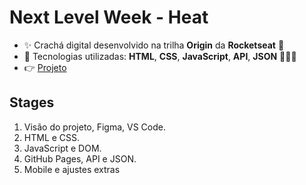 # Next Level Week - Heat

- ✨ Crachá digital desenvolvido na trilha **Origin** da **Rocketseat** 🚀
- 🌠 Tecnologias utilizadas: **HTML**, **CSS**, **JavaScript**, **API**, **JSON** 👨🏻‍🚀
- 👉 [Projeto](https://rogeriofrsouza.github.io/nlw-heat/)


## Stages

1. Visão do projeto, Figma, VS Code. 
2. HTML e CSS.
3. JavaScript e DOM.
4. GitHub Pages, API e JSON.
5. Mobile e ajustes extras
